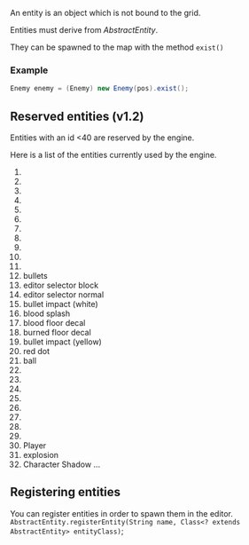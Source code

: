 An entity is an object which is not bound to the grid.

Entities must derive from _AbstractEntity_.

They can be spawned to the map with the method `exist()`

### Example
```java
Enemy enemy = (Enemy) new Enemy(pos).exist();
```

## Reserved entities (v1.2)
Entities with an id <40 are reserved by the engine.

Here is a list of the entities currently used by the engine.

1. 
2. 
3. 
4. 
5. 
6. 
7. 
8. 
9. 
10. 
11. 
12. bullets
13. editor selector block
14. editor selector normal
15. bullet impact (white)
16. blood splash
17. blood floor decal
18. burned floor decal
19. bullet impact (yellow)
20. red dot
21. ball
22. 
23. 
24. 
25. 
26. 
27. 
28. 
29. 
30. Player
31. explosion
32. Character Shadow
...

## Registering entities
You can register entities in order to spawn them in the editor.
`AbstractEntity.registerEntity(String name, Class<? extends AbstractEntity> entityClass)`;